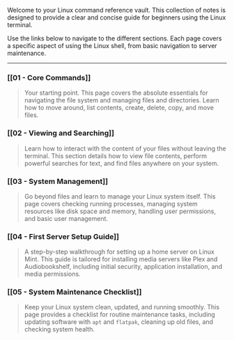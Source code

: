 Welcome to your Linux command reference vault. This collection of notes is designed to provide a clear and concise guide for beginners using the Linux terminal.

Use the links below to navigate to the different sections. Each page covers a specific aspect of using the Linux shell, from basic navigation to server maintenance.

---

### [[01 - Core Commands]]

> Your starting point. This page covers the absolute essentials for navigating the file system and managing files and directories. Learn how to move around, list contents, create, delete, copy, and move files.

### [[02 - Viewing and Searching]]

> Learn how to interact with the content of your files without leaving the terminal. This section details how to view file contents, perform powerful searches for text, and find files anywhere on your system.

### [[03 - System Management]]

> Go beyond files and learn to manage your Linux system itself. This page covers checking running processes, managing system resources like disk space and memory, handling user permissions, and basic user management.

### [[04 - First Server Setup Guide]]

> A step-by-step walkthrough for setting up a home server on Linux Mint. This guide is tailored for installing media servers like Plex and Audiobookshelf, including initial security, application installation, and media permissions.

### [[05 - System Maintenance Checklist]]

> Keep your Linux system clean, updated, and running smoothly. This page provides a checklist for routine maintenance tasks, including updating software with `apt` and `flatpak`, cleaning up old files, and checking system health.